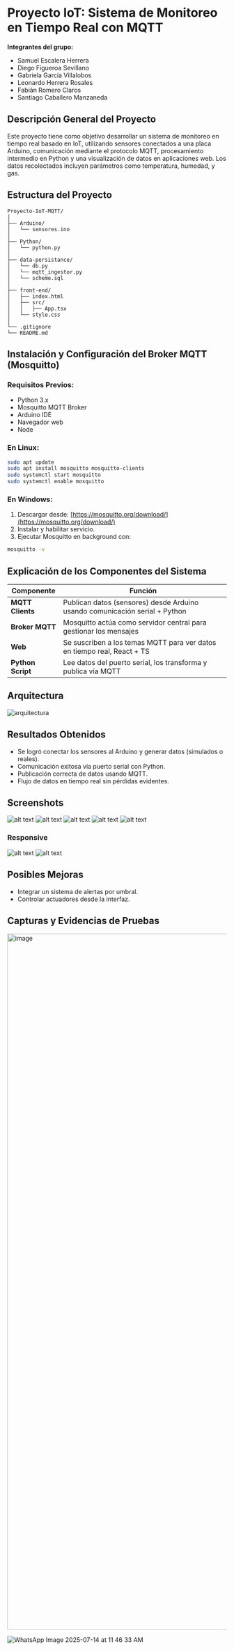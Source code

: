 # Proyecto IoT: Sistema de Monitoreo en Tiempo Real con MQTT

**Integrantes del grupo:**

* Samuel Escalera Herrera
* Diego Figueroa Sevillano
* Gabriela García Villalobos
* Leonardo Herrera Rosales
* Fabián Romero Claros
* Santiago Caballero Manzaneda

## Descripción General del Proyecto

Este proyecto tiene como objetivo desarrollar un sistema de monitoreo en tiempo real basado en IoT, utilizando sensores conectados a una placa Arduino, comunicación mediante el protocolo MQTT, procesamiento intermedio en Python y una visualización de datos en aplicaciones web. Los datos recolectados incluyen parámetros como temperatura, humedad, y gas.

## Estructura del Proyecto

```
Proyecto-IoT-MQTT/
│
├── Arduino/              
│   └── sensores.ino
│
├── Python/               
│   └── python.py
│
├── data-persistance/               
│   └── db.py
│   └── mqtt_ingestor.py
│   └── scheme.sql
│
├── front-end/                  
│   ├── index.html
│   ├── src/
│   │   ├── App.tsx
│   └── style.css
│
└── .gitignore             
└── README.md
```

## Instalación y Configuración del Broker MQTT (Mosquitto)

### Requisitos Previos:

* Python 3.x
* Mosquitto MQTT Broker
* Arduino IDE
* Navegador web
* Node

### En Linux:

```bash
sudo apt update
sudo apt install mosquitto mosquitto-clients
sudo systemctl start mosquitto
sudo systemctl enable mosquitto
```

### En Windows:

1. Descargar desde: [https://mosquitto.org/download/](https://mosquitto.org/download/)
2. Instalar y habilitar servicio.
3. Ejecutar Mosquitto en background con:

```bash
mosquitto -v
```

## Explicación de los Componentes del Sistema

| Componente        | Función                                                                     |
| ----------------- | --------------------------------------------------------------------------- |
| **MQTT Clients**  | Publican datos (sensores) desde Arduino usando comunicación serial + Python |
| **Broker MQTT**   | Mosquitto actúa como servidor central para gestionar los mensajes           |
| **Web**           | Se suscriben a los temas MQTT para ver datos en tiempo real, React + TS     |
| **Python Script** | Lee datos del puerto serial, los transforma y publica vía MQTT              |

## Arquitectura
![arquitectura](image.png)

## Resultados Obtenidos

* Se logró conectar los sensores al Arduino y generar datos (simulados o reales).
* Comunicación exitosa vía puerto serial con Python.
* Publicación correcta de datos usando MQTT.
* Flujo de datos en tiempo real sin pérdidas evidentes.

## Screenshots
![alt text](image-1.png)
![alt text](image-2.png)
![alt text](image-3.png)
![alt text](image-4.png)
![alt text](image-5.png)

### Responsive
![alt text](image-6.png)
![alt text](image-7.png)

## Posibles Mejoras

* Integrar un sistema de alertas por umbral.
* Controlar actuadores desde la interfaz.

## Capturas y Evidencias de Pruebas


<img width="1200" height="1600" alt="image" src="https://github.com/user-attachments/assets/b4cb13a7-dabb-4594-a646-9d5e844d9aed" />

![WhatsApp Image 2025-07-14 at 11 46 33 AM](https://github.com/user-attachments/assets/d67879ff-fd2b-4387-a957-016b8ed12bbb)
